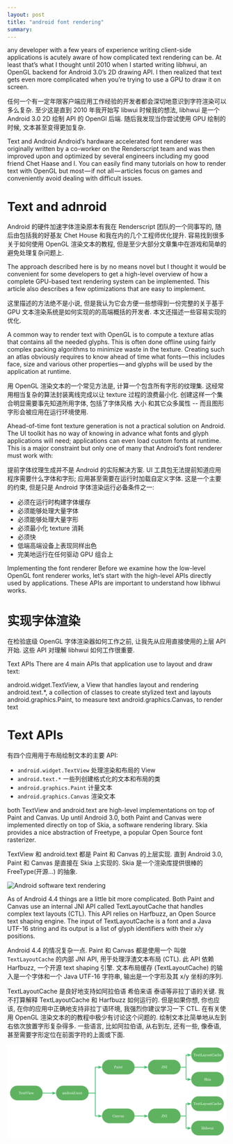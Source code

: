 ```yaml
---
layout: post
title: "android font rendering"
summary:
---
```


any developer with a few years of experience writing client-side applications is acutely aware of how complicated text rendering can be. At least that’s what I thought until 2010 when I started writing libhwui, an OpenGL backend for Android 3.0’s 2D drawing API. I then realized that text gets even more complicated when you’re trying to use a GPU to draw it on screen.

任何一个有一定年限客户端应用工作经验的开发者都会深切地意识到字符渲染可以多么复杂.
至少这是直到 2010 年我开始写 libwui 时候我的想法, 
libhwui 是一个 Android 3.0 2D 绘制 API 的 OpenGl 后端.
随后我发现当你尝试使用 GPU 绘制的时候, 文本甚至变得更加复杂.

Text and Android
Android’s hardware accelerated font renderer was originally written by a co-worker on the Renderscript team and was then improved upon and optimized by several engineers including my good friend Chet Haase and I. You can easily find many tutorials on how to render text with OpenGL but most — if not all — articles focus on games and conveniently avoid dealing with difficult issues.

# Text and adnroid

Android 的硬件加速字体渲染原本有我在 Renderscript 团队的一个同事写的,
随后由包括我的好基友 Chet House 和我在内的几个工程师优化提升.
容易找到很多关于如何使用 OpenGL 渲染文本的教程, 
但是至少大部分文章集中在游戏和简单的避免处理复杂问题上.


The approach described here is by no means novel but I thought it would be convenient for some developers to get a high-level overview of how a complete GPU-based text rendering system can be implemented. This article also describes a few optimizations that are easy to implement.

这里描述的方法绝不是小说, 
但是我认为它会方便一些想得到一份完整的关于基于 GPU 文本渲染系统是如何实现的的高端概括的开发者. 
本文还描述一些容易实现的优化.

A common way to render text with OpenGL is to compute a texture atlas that contains all the needed glyphs. This is often done offline using fairly complex packing algorithms to minimize waste in the texture. Creating such an atlas obviously requires to know ahead of time what fonts — this includes face, size and various other properties — and glyphs will be used by the application at runtime.

用 OpenGL 渲染文本的一个常见方法是,
计算一个包含所有字形的纹理集. 
这经常用相当复杂的算法封装离线完成以让 texture 过程的浪费最小化.
创建这样一个集合明显需要事先知道所用字体,
包括了字体风格 大小 和其它众多属性 -- 而且图形字形会被应用在运行环境使用.

Ahead-of-time font texture generation is not a practical solution on Android. The UI toolkit has no way of knowing in advance what fonts and glyph applications will need; applications can even load custom fonts at runtime. This is a major constraint but only one of many that Android’s font renderer must work with:

提前字体纹理生成并不是 Android 的实际解决方案.
UI 工具包无法提前知道应用程序需要什么字体和字形; 
应用甚至需要在运行时加载自定义字体. 这是一个主要的约束, 
    但是只是 Android 字体渲染运行必备条件之一:

* 必须在运行时构建字体缓存
* 必须能够处理大量字体 
* 必须能够处理大量字形
* 必须最小化 texture 消耗
* 必须快
* 低端高端设备上表现同样出色
* 完美地运行在任何驱动 GPU 组合上

Implementing the font renderer
Before we examine how the low-level OpenGL font renderer works, let’s start with the high-level APIs directly used by applications. These APIs are important to understand how libhwui works.

# 实现字体渲染

在检验底级 OpenGL 字体渲染器如何工作之前,
让我先从应用直接使用的上层 API 开始. 这些 API 对理解 libhwui 如何工作很重要.

Text APIs
There are 4 main APIs that application use to layout and draw text:

android.widget.TextView, a View that handles layout and rendering
android.text.*, a collection of classes to create stylized text and layouts
android.graphics.Paint, to measure text
android.graphics.Canvas, to render text

# Text APIs

有四个应用用于布局绘制文本的主要 API:

* `android.widget.TextView` 处理渲染和布局的 View
* `android.text.*` 一些列创建格式化的文本和布局的类
* `android.graphics.Paint` 计量文本
* `android.graphics.Canvas` 渲染文本

both TextView and android.text are high-level implementations on top of Paint and Canvas. Up until Android 3.0, both Paint and Canvas were implemented directly on top of Skia, a software rendering library. Skia provides a nice abstraction of Freetype, a popular Open Source font rasterizer.

TextView 和 android.text 都是 Paint 和 Canvas 的上层实现.
直到 Android 3.0, Paint 和 Canvas 是直接在 Skia 上实现的.
Skia 是一个渲染库提供很棒的 FreeType(开源...) 的抽象.

![Android software text rendering](./)


As of Android 4.4 things are a little bit more complicated. Both Paint and Canvas use an internal JNI API called TextLayoutCache that handles complex text layouts (CTL). This API relies on Harfbuzz, an Open Source text shaping engine. The input of TextLayoutCache is a font and a Java UTF-16 string and its output is a list of glyph identifiers with their x/y positions.

Android 4.4 的情况复杂一点. 
Paint 和 Canvas 都是使用一个 叫做`TextLayoutCache` 的内部 JNI API,
用于处理浮渣文本布局 (CTL). 此 API 依赖 Harfbuzz, 一个开源 text shaping 引擎. 
文本布局缓存 (TextLayoutCache) 的输入是一个字体和一个 Java UTF-16 字符串,
输出是一个字形及其 x/y 坐标的序列.


TextLayoutCache 是良好地支持如阿拉伯语 希伯来语 泰语等非拉丁语的关键.
我不打算解释 TextLayoutCache 和 Harfbuzz 如何运行的. 
但是如果你想, 你也应该, 在你的应用中正确地支持非拉丁语环境, 
我强烈你建议学习一下 CTL. 
在有关使用 OpenGL 渲染文本的的教程中极少有讨论这个问题的.
绘制文本比简单地从左到右依次放置字形复杂得多.
一些语言, 比如阿拉伯语, 从右到左, 还有一些, 像泰语, 甚至需要字形定位在前面字符的上面或下面.

![Android hardware accelerated text rendering](/image/android_hardware_accelerated_text_rendering.png)





